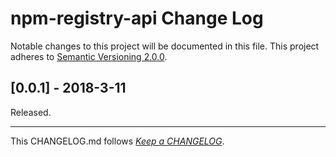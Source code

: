 #   npm-registry-api Change Log

Notable changes to this project will be documented in this file. This project adheres to [Semantic Versioning 2.0.0](http://semver.org/).

##	[0.0.1] - 2018-3-11

Released.

---
This CHANGELOG.md follows [*Keep a CHANGELOG*](http://keepachangelog.com/).
